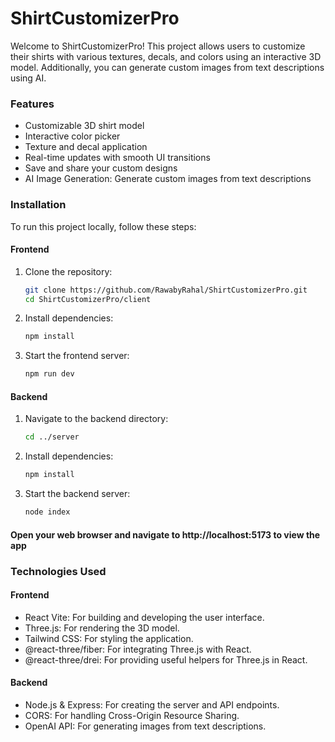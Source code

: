# ShirtCustomizerPro

Welcome to ShirtCustomizerPro! This project allows users to customize their shirts with various textures, decals, and colors using an interactive 3D model. Additionally, you can generate custom images from text descriptions using AI.

### Features
- Customizable 3D shirt model
- Interactive color picker
- Texture and decal application
- Real-time updates with smooth UI transitions
- Save and share your custom designs
- AI Image Generation: Generate custom images from text descriptions

### Installation
To run this project locally, follow these steps:

#### Frontend
1. Clone the repository:
   ```sh
   git clone https://github.com/RawabyRahal/ShirtCustomizerPro.git
   cd ShirtCustomizerPro/client

3. Install dependencies:
   ```sh
   npm install
3. Start the frontend server:
   ```sh
   npm run dev

#### Backend
1. Navigate to the backend directory:
   ```sh
   cd ../server

2. Install dependencies:
   ```sh
   npm install
3. Start the backend server:
   ```sh
   node index
   
#### Open your web browser and navigate to http://localhost:5173 to view the app

### Technologies Used

#### Frontend
- React Vite: For building and developing the user interface.
- Three.js: For rendering the 3D model.
- Tailwind CSS: For styling the application.
- @react-three/fiber: For integrating Three.js with React.
- @react-three/drei: For providing useful helpers for Three.js in React.

#### Backend
- Node.js & Express: For creating the server and API endpoints.
- CORS: For handling Cross-Origin Resource Sharing.
- OpenAI API: For generating images from text descriptions.
